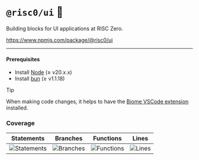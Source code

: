 # `@risc0/ui` 🎨

Building blocks for UI applications at RISC Zero.

https://www.npmjs.com/package/@risc0/ui

---

#### Prerequisites

- Install [Node](https://nodejs.org/en) (≥ v20.x.x)
- Install [bun](https://bun.sh/) (≥ v1.1.18)

> [!TIP]  
> When making code changes, it helps to have the [Biome VSCode extension](https://marketplace.visualstudio.com/items?itemName=biomejs.biome) installed.

### Coverage 

| Statements                  | Branches                | Functions                 | Lines             |
| --------------------------- | ----------------------- | ------------------------- | ----------------- |
| ![Statements](https://img.shields.io/badge/statements-34.66%25-red.svg?style=flat) | ![Branches](https://img.shields.io/badge/branches-60.25%25-red.svg?style=flat) | ![Functions](https://img.shields.io/badge/functions-34.14%25-red.svg?style=flat) | ![Lines](https://img.shields.io/badge/lines-34.66%25-red.svg?style=flat) |
